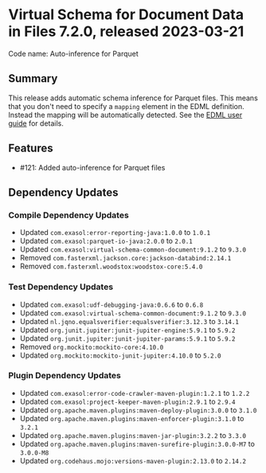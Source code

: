 # Virtual Schema for Document Data in Files 7.2.0, released 2023-03-21

Code name: Auto-inference for Parquet

## Summary

This release adds automatic schema inference for Parquet files. This means that you don't need to specify a `mapping` element in the EDML definition. Instead the mapping will be automatically detected. See the [EDML user guide](https://github.com/exasol/virtual-schema-common-document/blob/main/doc/user_guide/edml_user_guide.md#automatic-mapping-inference) for details.

## Features

* #121: Added auto-inference for Parquet files

## Dependency Updates

### Compile Dependency Updates

* Updated `com.exasol:error-reporting-java:1.0.0` to `1.0.1`
* Updated `com.exasol:parquet-io-java:2.0.0` to `2.0.1`
* Updated `com.exasol:virtual-schema-common-document:9.1.2` to `9.3.0`
* Removed `com.fasterxml.jackson.core:jackson-databind:2.14.1`
* Removed `com.fasterxml.woodstox:woodstox-core:5.4.0`

### Test Dependency Updates

* Updated `com.exasol:udf-debugging-java:0.6.6` to `0.6.8`
* Updated `com.exasol:virtual-schema-common-document:9.1.2` to `9.3.0`
* Updated `nl.jqno.equalsverifier:equalsverifier:3.12.3` to `3.14.1`
* Updated `org.junit.jupiter:junit-jupiter-engine:5.9.1` to `5.9.2`
* Updated `org.junit.jupiter:junit-jupiter-params:5.9.1` to `5.9.2`
* Removed `org.mockito:mockito-core:4.10.0`
* Updated `org.mockito:mockito-junit-jupiter:4.10.0` to `5.2.0`

### Plugin Dependency Updates

* Updated `com.exasol:error-code-crawler-maven-plugin:1.2.1` to `1.2.2`
* Updated `com.exasol:project-keeper-maven-plugin:2.9.1` to `2.9.4`
* Updated `org.apache.maven.plugins:maven-deploy-plugin:3.0.0` to `3.1.0`
* Updated `org.apache.maven.plugins:maven-enforcer-plugin:3.1.0` to `3.2.1`
* Updated `org.apache.maven.plugins:maven-jar-plugin:3.2.2` to `3.3.0`
* Updated `org.apache.maven.plugins:maven-surefire-plugin:3.0.0-M7` to `3.0.0-M8`
* Updated `org.codehaus.mojo:versions-maven-plugin:2.13.0` to `2.14.2`
